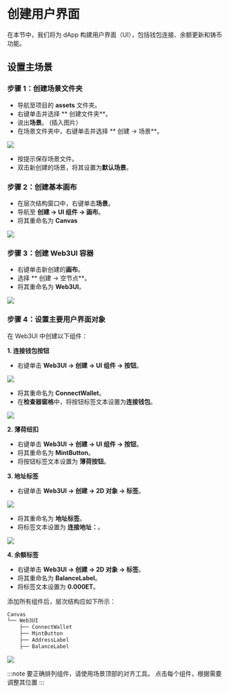 # 创建用户界面

在本节中，我们将为 dApp 构建用户界面（UI），包括钱包连接、余额更新和铸币功能。

## 设置主场景<a id="setting-up-main-scene"></a>

### 步骤 1：创建场景文件夹<a id="create-scene-folder"></a>

- 导航至项目的 **assets** 文件夹。
- 右键单击并选择 \*\* 创建文件夹\*\*。
- 说出**场景**。 (插入图片）
- 在场景文件夹中，右键单击并选择 \*\* 创建 → 场景\*\*。

![](/img/minidapps/cocos-creator/cp-create-scene-r.png)

- 按提示保存场景文件。
- 双击新创建的场景，将其设置为**默认场景**。

### 步骤 2：创建基本画布<a id="creating-base-canvas"></a>

- 在层次结构窗口中，右键单击**场景**。
- 导航至 **创建 → UI 组件 → 画布**。
- 将其重命名为 **Canvas**

![](/img/minidapps/cocos-creator/cp-create-canvas-r.png)

### 步骤 3：创建 Web3UI 容器<a id="create-web3ui-container"></a>

- 右键单击新创建的**画布**。
- 选择 \*\* 创建 → 空节点\*\*。
- 将其重命名为 **Web3UI**。

![](/img/minidapps/cocos-creator/cp-create-web3-ui-r.png)

### 步骤 4：设置主要用户界面对象<a id="setting-up-main-ui-objects"></a>

在 Web3UI 中创建以下组件：

**1. 连接钱包按钮**

- 右键单击 **Web3UI → 创建 → UI 组件 → 按钮**。

![](/img/minidapps/cocos-creator/cp-connect-button-r.png)

- 将其重命名为 **ConnectWallet**。
- 在**检查器窗格**中，将按钮标签文本设置为**连接钱包**。

![](/img/minidapps/cocos-creator/cp-connect-label-r.png)

**2. 薄荷纽扣**

- 右键单击 **Web3UI → 创建 → UI 组件 → 按钮**。
- 将其重命名为 **MintButton**。
- 将按钮标签文本设置为 **薄荷按钮**。

**3. 地址标签**

- 右键单击 **Web3UI → 创建 → 2D 对象 → 标签**。

![](/img/minidapps/cocos-creator/cp-address-label-r.png)

- 将其重命名为 **地址标签**。
- 将标签文本设置为 **连接地址：**。

![](/img/minidapps/cocos-creator/cp-connected-address-r.png)

**4. 余额标签**

- 右键单击 **Web3UI → 创建 → 2D 对象 → 标签**。
- 将其重命名为 **BalanceLabel**。
- 将标签文本设置为 **0.000ET**。

添加所有组件后，层次结构应如下所示：

```bash
Canvas
└── Web3UI
    ├── ConnectWallet
    ├── MintButton
    ├── AddressLabel
    ├── BalanceLabel
```

![](/img/minidapps/cocos-creator/cp-ui-view-r.png)

:::note
要正确排列组件，请使用场景顶部的对齐工具。 点击每个组件，根据需要调整其位置
:::
